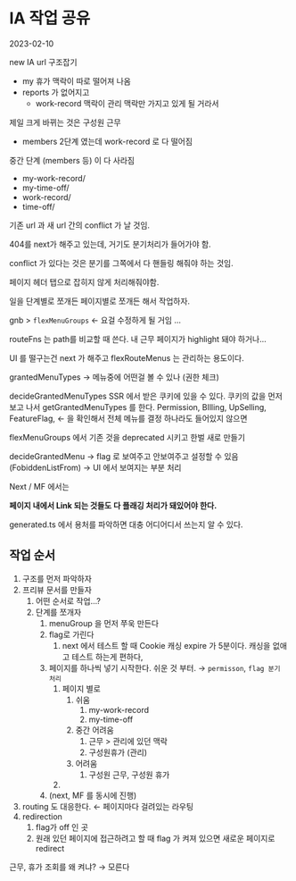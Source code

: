 # IA 작업 공유


2023-02-10


new IA url 구조잡기

- my 휴가 맥락이 따로 떨어져 나옴
- reports 가 없어지고
	- work-record 맥락이 관리 맥락만 가지고 있게 될 거라서

제일 크게 바뀌는 것은 구성원 근무
- members 2단계 였는데 work-record 로 다 떨어짐

중간 단계 (members 등) 이 다 사라짐

- my-work-record/
- my-time-off/
- work-record/
- time-off/

기존 url 과 새 url 간의 conflict 가 날 것임.

404를 next가 해주고 있는데, 거기도 분기처리가 들어가야 함.

conflict 가 있다는 것은 분기를 그쪽에서 다 핸들링 해줘야 하는 것임.

페이지 헤더 탭으로 잡히지 않게 처리해줘야함.

일을 단계별로 쪼개든 페이지별로 쪼개든 해서 작업하자.

gnb > `flexMenuGroups` ← 요걸 수정하게 될 거임 ...

routeFns 는 path를 비교할 때 쓴다.
내 근무 페이지가 highlight 돼야 하거나...

UI 를 떨구는건 next 가 해주고 flexRouteMenus 는 관리하는 용도이다.

grantedMenuTypes → 메뉴중에 어떤걸 볼 수 있나 (권한 체크)

decideGrantedMenuTypes
SSR 에서 받은 쿠키에 있을 수 있다. 쿠키의 값을 먼저 보고 나서 getGrantedMenuTypes 를 한다.
Permission, BIlling, UpSelling, FeatureFlag, ← 을 확인해서 전체 메뉴를 결정
하나라도 들어있지 않으면 


flexMenuGroups 에서 기존 것을 deprecated 시키고 
한벌 새로 만들기

decideGrantedMenu → flag 로 보여주고 안보여주고 설정할 수 있음 (FobiddenListFrom) → UI 에서 보여지는 부분 처리

Next / MF 에서는 

**페이지 내에서 Link 되는 것들도 다 플래깅 처리가 돼있어야 한다.**

generated.ts 에서 용처를 파악하면 대충 어디어디서 쓰는지 알 수 있다.



## 작업 순서

1. 구조를 먼저 파악하자
2. 프리뷰 문서를 만들자
	1. 어떤 순서로 작업...?
	2. 단계를 쪼개자
		1. menuGroup 을 먼저 쭈욱 만든다
		2. flag로 가린다
			1. next 에서 테스트 할 때 Cookie 캐싱 expire 가 5분이다. 캐싱을 없애고 테스트 하는게 편하다,
		3. 페이지를 하나씩 넣기 시작한다. 쉬운 것 부터. → `permisson`, `flag 분기 처리`
			1. 페이지 별로
				1. 쉬움
					1. my-work-record
					2. my-time-off 
				2. 중간 어려움
					1. 근무 > 관리에 있던 맥락
					2. 구성원휴가 (관리)
				3. 어려움
					1. 구성원 근무, 구성원 휴가
			2. 
		5. (next, MF 를 동시에 진행)
3. routing 도 대응한다. ← 페이지마다 걸려있는 라우팅
4. redirection
	1. flag가 off 인 곳
	2. 원래 있던 페이지에 접근하려고 할 때 flag 가 켜져 있으면 새로운 페이지로 redirect


근무, 휴가 조회를 왜 켜냐? → 모른다

